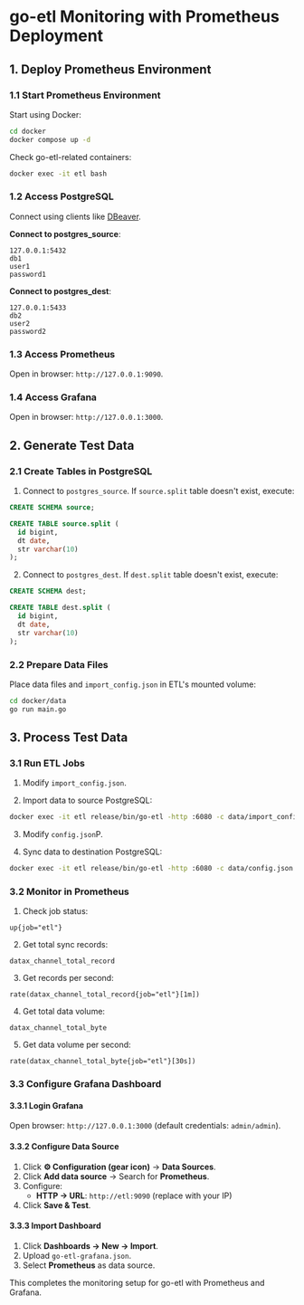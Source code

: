 # go-etl Monitoring with Prometheus Deployment

## 1. Deploy Prometheus Environment

### 1.1 Start Prometheus Environment

Start using Docker:

```bash
cd docker
docker compose up -d
```

Check go-etl-related containers:

```bash
docker exec -it etl bash
```

### 1.2 Access PostgreSQL

Connect using clients like [DBeaver](https://github.com/dbeaver/dbeaver/releases).

**Connect to postgres_source**:
```
127.0.0.1:5432
db1
user1
password1
```

**Connect to postgres_dest**:
```
127.0.0.1:5433
db2
user2
password2
```

### 1.3 Access Prometheus

Open in browser: `http://127.0.0.1:9090`.

### 1.4 Access Grafana

Open in browser: `http://127.0.0.1:3000`.

## 2. Generate Test Data

### 2.1 Create Tables in PostgreSQL

1. Connect to `postgres_source`. If `source.split` table doesn't exist, execute:
```sql
CREATE SCHEMA source;

CREATE TABLE source.split (
  id bigint,
  dt date,
  str varchar(10)
);
```

2. Connect to `postgres_dest`. If `dest.split` table doesn't exist, execute:
```sql
CREATE SCHEMA dest;

CREATE TABLE dest.split (
  id bigint,
  dt date,
  str varchar(10)
);
```

### 2.2 Prepare Data Files

Place data files and `import_config.json` in ETL's mounted volume:

```bash
cd docker/data
go run main.go
```

## 3. Process Test Data

### 3.1 Run ETL Jobs

1. Modify `import_config.json`.

2. Import data to source PostgreSQL:
```bash
docker exec -it etl release/bin/go-etl -http :6080 -c data/import_config.json
```

3. Modify `config.json`P.

4. Sync data to destination PostgreSQL:
```bash
docker exec -it etl release/bin/go-etl -http :6080 -c data/config.json
```

### 3.2 Monitor in Prometheus

1. Check job status:
```
up{job="etl"}
```

2. Get total sync records:
```
datax_channel_total_record
```

3. Get records per second:
```
rate(datax_channel_total_record{job="etl"}[1m])
```

4. Get total data volume:
```
datax_channel_total_byte
```

5. Get data volume per second:
```
rate(datax_channel_total_byte{job="etl"}[30s])
```

### 3.3 Configure Grafana Dashboard

#### 3.3.1 Login Grafana

Open browser: `http://127.0.0.1:3000` (default credentials: `admin/admin`).

#### 3.3.2 Configure Data Source

1. Click **⚙️ Configuration (gear icon)** → **Data Sources**.
2. Click **Add data source** → Search for **Prometheus**.
3. Configure:
   - **HTTP → URL**: `http://etl:9090` (replace with your IP)
4. Click **Save & Test**.

#### 3.3.3 Import Dashboard

1. Click **Dashboards → New → Import**.
2. Upload `go-etl-grafana.json`.
3. Select **Prometheus** as data source.

This completes the monitoring setup for go-etl with Prometheus and Grafana.